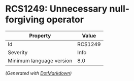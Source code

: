 # RCS1249: Unnecessary null\-forgiving operator

| Property                 | Value   |
| ------------------------ | ------- |
| Id                       | RCS1249 |
| Severity                 | Info    |
| Minimum language version | 8\.0    |


*\(Generated with [DotMarkdown](http://github.com/JosefPihrt/DotMarkdown)\)*